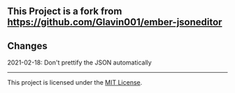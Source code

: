 
This Project is a fork from https://github.com/Glavin001/ember-jsoneditor
------------------------------------------------------------------------------

Changes
------------------------------------------------------------------------------
2021-02-18: Don't prettify the JSON automatically


------------------------------------------------------------------------------
This project is licensed under the [MIT License](LICENSE.md).
